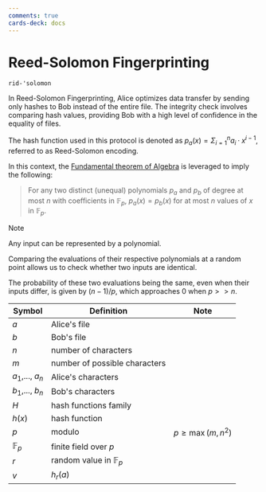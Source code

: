 ```yaml
---
comments: true
cards-deck: docs
---
```


# Reed-Solomon Fingerprinting []()

`rid-'solomon`

In Reed-Solomon Fingerprinting, Alice optimizes data transfer by sending only hashes to Bob instead of
the entire file. The integrity check involves comparing hash values, providing Bob with a high level of confidence in
the equality of files.

The hash function used in this protocol is denoted as $p_a(x)= \Sigma^n_{i=1} a_i · x^{i−1}$, referred to as
Reed-Solomon encoding.

In this context, the [Fundamental theorem of Algebra](../terms/fundamental_theorem_of_algebra.md) is leveraged to
imply the following:

> For any two distinct (unequal) polynomials $p_a$ and $p_b$ of degree at most $n$ with coefficients in $\mathbb{F}_p$,
> $p_a(x) = p_b(x)$ for at most $n$ values of $x$ in $\mathbb{F}_p$.

[](1724549916272)


> [!NOTE]
> Any input can be represented by a polynomial.
> 
> Comparing the evaluations of their respective polynomials at a random
> point allows us to check whether two inputs are identical.
> 
> The probability of these two evaluations being the same, even when their inputs differ, is given by $(n-1)/p$, which
> approaches 0 when $p >> n$.

| Symbol           | Definition                     | Note                |
|------------------|--------------------------------|---------------------|
| $a$              | Alice's file                   |                     |
| $b$              | Bob's file                     |                     |
| $n$              | number of characters           |                     |
| $m$              | number of possible characters  |                     |
| $a_1$,..., $a_n$ | Alice's characters             |                     |
| $b_1$,..., $b_n$ | Bob's characters               |                     |
| $H$              | hash functions family          |                     |
| $h(x)$           | hash function                  |                     |
| $p$              | modulo                         | $p\geq\max(m, n^2)$ |
| $\mathbb{F}_p$   | finite field over $p$          |                     |
| $r$              | random value in $\mathbb{F}_p$ |                     |
| $v$              | $h_r(a)$                       |                     |


